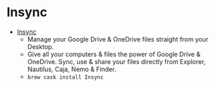 # Insync
- [Insync](https://www.insynchq.com/)
  -  Manage your Google Drive & OneDrive files straight from your Desktop.
  - Give all your computers & files the power of Google Drive & OneDrive. Sync, use & share your files directly from Explorer, Nautilus, Caja, Nemo & Finder.
  - `brew cask install Insync`
